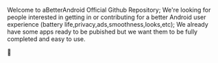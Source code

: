 Welcome to aBetterAndroid Official Github Repository; We're looking for people interested in getting in or contributing for a better Android user experience (battery life,privacy,ads,smoothness,looks,etc); We already have some apps ready to be pubished but we want them to be fully completed and easy to use.

👋
